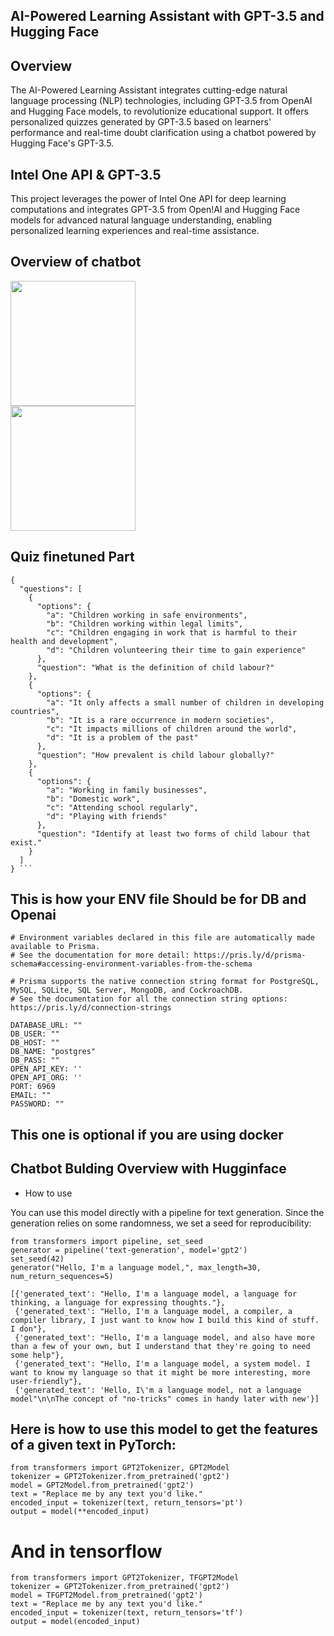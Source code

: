 
## AI-Powered Learning Assistant with GPT-3.5 and Hugging Face

## Overview
The AI-Powered Learning Assistant integrates cutting-edge natural language processing (NLP) technologies, including GPT-3.5 from OpenAI and Hugging Face models, to revolutionize educational support. It offers personalized quizzes generated by GPT-3.5 based on learners' performance and real-time doubt clarification using a chatbot powered by Hugging Face's GPT-3.5.

## Intel One API & GPT-3.5
This project leverages the power of Intel One API for deep learning computations and integrates GPT-3.5 from Open!AI and Hugging Face models for advanced natural language understanding, enabling personalized learning experiences and real-time assistance.

## Overview of chatbot

<div>
  <img src="https://github.com/Sai-Dithvika/Vashisht-Hackathon/assets/118179484/29910c7c-981a-4c34-96aa-eed80cf02584" width="200px" style="margin-right: 180px;"/> 
  
  <img src="https://github.com/Sai-Dithvika/Vashisht-Hackathon/assets/118179484/9ecd4f87-f629-4bd6-9283-f80fbec3f329" width="200px" style="margin-right: 40px;"/>
</div>

## Quiz finetuned Part


```
{
  "questions": [
    {
      "options": {
        "a": "Children working in safe environments",
        "b": "Children working within legal limits",
        "c": "Children engaging in work that is harmful to their health and development",
        "d": "Children volunteering their time to gain experience"
      },
      "question": "What is the definition of child labour?"
    },
    {
      "options": {
        "a": "It only affects a small number of children in developing countries",
        "b": "It is a rare occurrence in modern societies",
        "c": "It impacts millions of children around the world",
        "d": "It is a problem of the past"
      },
      "question": "How prevalent is child labour globally?"
    },
    {
      "options": {
        "a": "Working in family businesses",
        "b": "Domestic work",
        "c": "Attending school regularly",
        "d": "Playing with friends"
      },
      "question": "Identify at least two forms of child labour that exist."
    }
  ]
} ``` 
```
## This is how your ENV file Should be for DB and Openai
```
# Environment variables declared in this file are automatically made available to Prisma.
# See the documentation for more detail: https://pris.ly/d/prisma-schema#accessing-environment-variables-from-the-schema

# Prisma supports the native connection string format for PostgreSQL, MySQL, SQLite, SQL Server, MongoDB, and CockroachDB.
# See the documentation for all the connection string options: https://pris.ly/d/connection-strings

DATABASE_URL: ""
DB_USER: ""
DB_HOST: ""
DB_NAME: "postgres"
DB_PASS: ""
OPEN_API_KEY: ''
OPEN_API_ORG: '' 
PORT: 6969
EMAIL: ""
PASSWORD: ""

```
## This one is optional if you are using docker 

## Chatbot Bulding Overview with Hugginface
- How to use

You can use this model directly with a pipeline for text generation. Since the generation relies on some randomness, we set a seed for reproducibility:

```
from transformers import pipeline, set_seed
generator = pipeline('text-generation', model='gpt2')
set_seed(42)
generator("Hello, I'm a language model,", max_length=30, num_return_sequences=5)

[{'generated_text': "Hello, I'm a language model, a language for thinking, a language for expressing thoughts."},
 {'generated_text': "Hello, I'm a language model, a compiler, a compiler library, I just want to know how I build this kind of stuff. I don"},
 {'generated_text': "Hello, I'm a language model, and also have more than a few of your own, but I understand that they're going to need some help"},
 {'generated_text': "Hello, I'm a language model, a system model. I want to know my language so that it might be more interesting, more user-friendly"},
 {'generated_text': 'Hello, I\'m a language model, not a language model"\n\nThe concept of "no-tricks" comes in handy later with new'}]
```
## Here is how to use this model to get the features of a given text in PyTorch:

```
from transformers import GPT2Tokenizer, GPT2Model
tokenizer = GPT2Tokenizer.from_pretrained('gpt2')
model = GPT2Model.from_pretrained('gpt2')
text = "Replace me by any text you'd like."
encoded_input = tokenizer(text, return_tensors='pt')
output = model(**encoded_input)
```

# And in tensorflow
```
from transformers import GPT2Tokenizer, TFGPT2Model
tokenizer = GPT2Tokenizer.from_pretrained('gpt2')
model = TFGPT2Model.from_pretrained('gpt2')
text = "Replace me by any text you'd like."
encoded_input = tokenizer(text, return_tensors='tf')
output = model(encoded_input)
```
